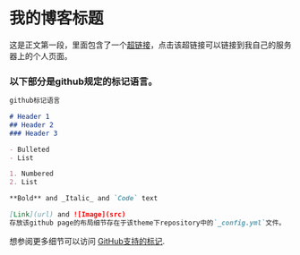 # 我的博客标题
这是正文第一段，里面包含了一个[超链接](http://xiaozhang.get.vip/)，点击该超链接可以链接到我自己的服务器上的个人页面。
### 以下部分是github规定的标记语言。
```markdown
github标记语言

# Header 1
## Header 2
### Header 3

- Bulleted
- List

1. Numbered
2. List

**Bold** and _Italic_ and `Code` text

[Link](url) and ![Image](src)
存放该github page的布局细节存在于该theme下repository中的`_config.yml`文件。
```
想参阅更多细节可以访问 [GitHub支持的标记](https://guides.github.com/features/mastering-markdown/).
